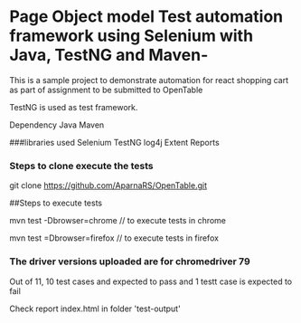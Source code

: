 # Page Object model Test automation framework using Selenium with Java, TestNG and Maven-
This is a sample project to demonstrate automation for react shopping cart as part of assignment to be submitted to OpenTable

TestNG is used as test framework.

Dependency
Java
Maven

###libraries used
Selenium
TestNG
log4j
Extent Reports

### Steps to clone execute the tests

git clone https://github.com/AparnaRS/OpenTable.git

##Steps to execute tests


mvn test -Dbrowser=chrome     // to execute tests in chrome


mvn test =Dbrowser=firefox     // to execute tests in firefox


### The driver versions uploaded are for chromedriver 79 

Out of 11, 10 test cases and expected to pass and 1 testt case is expected to fail

Check report index.html in folder 'test-output'